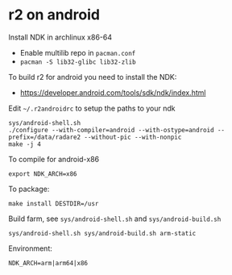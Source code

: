 # r2 on android

Install NDK in archlinux x86-64

* Enable multilib repo in `pacman.conf`
* `pacman -S lib32-glibc lib32-zlib`

To build r2 for android you need to install the NDK:

* https://developer.android.com/tools/sdk/ndk/index.html

Edit `~/.r2androidrc` to setup the paths to your ndk

```
sys/android-shell.sh
./configure --with-compiler=android --with-ostype=android --prefix=/data/radare2 --without-pic --with-nonpic
make -j 4
```

To compile for android-x86

```
export NDK_ARCH=x86
```

To package:

```
make install DESTDIR=/usr
```

Build farm, see `sys/android-shell.sh` and `sys/android-build.sh`

```
sys/android-shell.sh sys/android-build.sh arm-static
```

Environment:

```
NDK_ARCH=arm|arm64|x86
```
